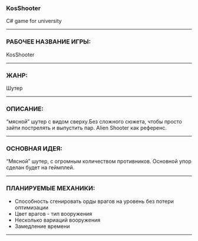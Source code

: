### KosShooter
C# game for university
***
### РАБОЧЕЕ НАЗВАНИЕ ИГРЫ: 
KosShooter
***
### ЖАНР: 
Шутер
***
### ОПИСАНИЕ: 
“мясной” шутер с видом сверху.Без сложного сюжета, чтобы просто зайти пострелять и выпустить пар. Alien Shooter как референс.
***
### ОСНОВНАЯ ИДЕЯ: 
“Мясной” шутер, с огромным количеством противников. Основной упор сделан будет на геймплей.
***

### ПЛАНИРУЕМЫЕ МЕХАНИКИ: 
- Способность сгенировать орды врагов на уровень без потери оптимизации
- Цвет врагов - тип вооружения
- Несколько вариаций вооружения
- Замедление времени
***
